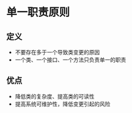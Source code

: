 # 单一职责原则

## 定义

* 不要存在多于一个导致类变更的原因
* 一个类、一个接口、一个方法只负责单一的职责

## 优点

* 降低类的复杂度、提高类的可读性
* 提高系统可维护性，降低变更引起的风险

